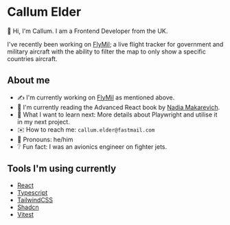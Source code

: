 # Callum Elder

👋 Hi, I'm Callum. I am a Frontend Developer from the UK.

I've recently been working on [FlyMil](https://github.com/v0rkath/FlyMil); a live flight tracker for government and military aircraft with the ability to filter the map to only show a specific countries aircraft.

## About me

- ✍️ I'm currently working on [FlyMil](https://github.com/v0rkath/FlyMil) as mentioned above.
- 📖 I'm currently reading the Advanced React book by [Nadia Makarevich](https://github.com/adevnadia).
- 💭 What I want to learn next: More details about Playwright and utilise it in my next project.
- ✉️ How to reach me: `callum.elder@fastmail.com`
- 🙂 Pronouns: he/him
- ❔ Fun fact: I was an avionics engineer on fighter jets.

## Tools I'm using currently

- [React](https://react.dev)
- [Typescript](https://www.typescriptlang.org)
- [TailwindCSS](https://tailwindcss.com)
- [Shadcn](https://ui.shadcn.com/)
- [Vitest](https://vitest.dev/)
